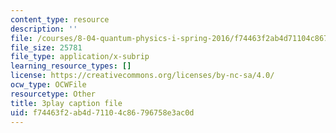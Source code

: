 ```yaml
---
content_type: resource
description: ''
file: /courses/8-04-quantum-physics-i-spring-2016/f74463f2ab4d71104c86796758e3ac0d_avQ2XUzbsgk.srt
file_size: 25781
file_type: application/x-subrip
learning_resource_types: []
license: https://creativecommons.org/licenses/by-nc-sa/4.0/
ocw_type: OCWFile
resourcetype: Other
title: 3play caption file
uid: f74463f2-ab4d-7110-4c86-796758e3ac0d
---
```


